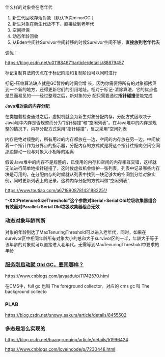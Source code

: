 什么样的对象会在老年代

1. 新生代回收存活对象（默认15次minorGC ）
2. 新生对象在新生代放不下，直接放到老年代
3. 空间担保
4. 动态年龄回收
5. 从Eden空间往Survivor空间转移的时候Survivor空间不够，**直接放到老年代去**

调优：

https://blog.csdn.net/u011884671/article/details/88679457





标记复制算法的优点在于标记阶段和复制阶段可以同时进行

标记-压缩算法缺点就是GC暂停的时间会增 长，因为你需要将所有的对象都拷贝到一个新的地方，还得更新它们的引用地址。相对于标记-清除算法，它的优点也是显而易见的——经过整理之后，新对象的分 配只需要通过**指针碰撞**便能完成



**Java堆对象的内存分配**

在类加载检查通过之后，虚拟机就会为新生对象分配内存，分配方式因取决于Java堆中内存是否规整而分为“指针碰撞”和“空闲列表”。在Java堆中的内存是规整的情况下，内存分配方式采用“指针碰撞”，反之采用“空闲列表


内存是绝对规整的，所有用过的内存都放在一边，空闲的内存放在另一边，中间放着一个指针作为分界点的指示器，分配内存的方式就是将这个指针往指向空闲空间那边挪动一段与对象大小相等的距离

假设Java堆中的内存不是规整的，已使用的内存和空闲的内存相互交错，这样就无法进行简单地指针碰撞了，这时候虚拟机会维护一张列表，列表中记录哪些内存块是可用的，在分配内存的时候就从列表中找到一块足够大的空间划分给对象实例，同时更新列表上的记录，这种内存分配的方式叫做“空闲列表”



https://www.toutiao.com/a6718908781431882251/

**“-XX:PretenureSizeThreshold”这个参数对Serial+Serial Old垃圾收集器组合有效而对Parallel+Serial Old垃圾收集器组合无效**



### **动态对象年龄判断**

对象的年龄到达了MaxTenuringThreshold可以进入老年代，同时，如果在survivor区中相同年龄所有对象大小的总和大于survivor区的一半，年龄大于等于该年龄的对象就可以直接进入老年代。无需等到MaxTenuringThreshold中要求的年龄



### [服务刚启动就 Old GC，要闹哪样？](https://www.cnblogs.com/javaadu/p/11742570.html)

https://www.cnblogs.com/javaadu/p/11742570.html

在CMS中，full gc 也叫 The foreground collector，对应的 cms gc 叫 The background collecto



### PLAB

https://blog.csdn.net/snowy_sakura/article/details/8455502



### 多态是怎么实现的

https://blog.csdn.net/huangrunqing/article/details/51996424

https://www.cnblogs.com/loveincode/p/7230448.html